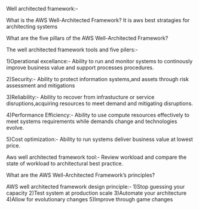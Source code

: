 Well architected framework:-

What is the AWS Well-Architected Framework? 
It is aws best stratagies for architecting systems

What are the five pillars of the AWS Well-Architected Framework?

The well architected framework tools and five pilers:-

1)Operational excellance:-
Ability to run and monitor systems to continously improve business value and support processes procedures.

2)Security:-
Ability to protect information systems,and assets through risk assessment and mitigations

3)Reliability:-
Ability to recover from infrastucture or service disruptions,acquiring resources to meet demand and mitigating 
disruptions.

4)Performance Efficiency:-
Ability to use compute resources effectively to meet systems requirements while demands change and technologies evolve.

5)Cost optimization:-
Ability to run systems deliver business value at lowest price.


Aws well architected framework tool:-
Review workload and compare the state of workload to architectural best practice.

What are the AWS Well-Architected Framework’s principles?

AWS well architected framework design principle:-
1)Stop guessing your capacity 
2)Test system at production scale
3)Automate your architecture
4)Allow for evolutionary changes
5)Improve through game changes

